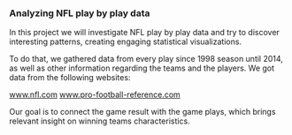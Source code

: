 ### Analyzing NFL play by play data

In this project we will investigate NFL play by play data and try to discover interesting patterns, creating engaging statistical visualizations.

To do that, we gathered data from every play since 1998 season until 2014, as well as other information regarding the teams and the players. We got data from the following websites:

www.nfl.com
www.pro-football-reference.com

Our goal is to connect the game result with the game plays, which brings relevant insight on winning teams characteristics.